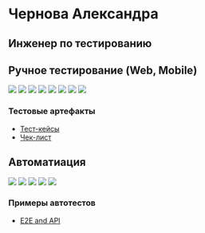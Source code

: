 # Чернова Александра
## Инженер по тестированию 
## Ручное тестирование (Web, Mobile)
<div id="badges">
  <img src="https://camo.githubusercontent.com/34ccddc980345443c7684d95a3c540ea5d71414e4b4c3989a84d29460a768e60/68747470733a2f2f696d672e736869656c64732e696f2f62616467652f446576546f6f6c732d3132323532393f7374796c653d666f722d7468652d6261646765266c6f676f3d676f6f676c656368726f6d65"/>
  <img src="https://camo.githubusercontent.com/f06b89dc4b1bbdc480606350260ddec23b7be943f8a4b0b662f490d36e10c589/68747470733a2f2f696d672e736869656c64732e696f2f62616467652f506f73746d616e2d3132323532393f7374796c653d666f722d7468652d6261646765266c6f676f3d706f73746d616e266c6f676f436f6c6f723d663736393335"/>
  <img src="https://camo.githubusercontent.com/c4f867427eec8248385ac15b0bdd9e9b7778ee5e482d817cd6c48f199d576152/68747470733a2f2f696d672e736869656c64732e696f2f62616467652f537761676765722d3132323532393f7374796c653d666f722d7468652d6261646765266c6f676f3d73776167676572266c6f676f436f6c6f723d376564653262"/>
  <img src="https://camo.githubusercontent.com/3fcc4c379efae065b8533e1c8ed42ddb4aeb1022a4fda33e4dca1cfe96029cd3/68747470733a2f2f696d672e736869656c64732e696f2f62616467652f4769744c61625f4973737565732d3132323532393f7374796c653d666f722d7468652d6261646765266c6f676f3d6769746c6162"/>
  <img src="https://camo.githubusercontent.com/1f29ddc3b7e70792d85d554fc3cb0a80fdf2eabb718d076fdad5da8bde81a6b8/68747470733a2f2f696d672e736869656c64732e696f2f62616467652f476f6f676c652532305368656574732d3132323532393f7374796c653d666f722d7468652d6261646765266c6f676f3d676f6f676c652d736865657473"/>
  <img src="https://camo.githubusercontent.com/67570045b66dc7cbb1fd4dcf5614b25fead679117e9db52a51d579b5b4166f1e/68747470733a2f2f696d672e736869656c64732e696f2f62616467652f4d7953514c2d3132323532393f7374796c653d666f722d7468652d6261646765266c6f676f3d6d7973716c"/>
  <img src="https://camo.githubusercontent.com/714b0411ce3267595195d2901985ae4c133084ce4dc55e6cb1be95ea5182b0f4/68747470733a2f2f696d672e736869656c64732e696f2f62616467652f506f737467726553514c2d3132323532393f7374796c653d666f722d7468652d6261646765266c6f676f3d706f737467726573716c"/> 
  <img src="https://camo.githubusercontent.com/bfec4b94c0f4b4ee5ed7cc7940be7bb8f626a1965d6c169cdfd1a095573fcf19/68747470733a2f2f696d672e736869656c64732e696f2f62616467652f67656e796d6f74696f6e2d3132323532393f7374796c653d666f722d7468652d6261646765266c6f676f3d67656e796d6f74696f6e266c6f676f436f6c6f723d336164303764"/>
</div>

### Тестовые артефакты
<div id="artefacts">
<ul> <li><a href = "https://docs.google.com/spreadsheets/d/1XfuvECMdiTR412-cCVagLP2UIDqNTPB5/edit#gid=1097294813" >Тест-кейсы </a> </li> 
<li> <a href = "https://docs.google.com/spreadsheets/d/1l_lSUqect3SolXn3tG3NRft1WKLBiYlM/edit#gid=669025272" >Чек-лист </a></li></ul>
</div>


## Автоматиация
<div id="badges">
  <img src="https://camo.githubusercontent.com/9498e496956a30a1562f76ac8034b64343a11a00965b2f9c79dfe5cf212b6996/68747470733a2f2f696d672e736869656c64732e696f2f62616467652f56697375616c25323053747564696f253230436f64652d3132323532393f7374796c653d666f722d7468652d6261646765266c6f676f3d76697375616c2d73747564696f2d636f6465266c6f676f436f6c6f723d303038304646"/>
  <img src="https://camo.githubusercontent.com/8d8d16687ec48316c899a87e783e8928f65dc557c96a514c1bee7257a4d0d930/68747470733a2f2f696d672e736869656c64732e696f2f62616467652f506c61797772696768742d3132323532393f7374796c653d666f722d7468652d6261646765266c6f676f3d706c6179777269676874"/>
  <img src="https://camo.githubusercontent.com/531a814f8990eb72dc1c29952ae2a080794c1eda64cba5a4f29b3697379fa898/68747470733a2f2f696d672e736869656c64732e696f2f62616467652f747970657363726970742d3132323532393f7374796c653d666f722d7468652d6261646765266c6f676f3d74797065736372697074"/>
  <img src="https://camo.githubusercontent.com/501b41f0a5d199ed0caf693152ffb07ad13bac855a4023da766cdf7bf26aed7c/68747470733a2f2f696d672e736869656c64732e696f2f62616467652f4769742d3132323532393f7374796c653d666f722d7468652d6261646765266c6f676f3d676974"/>
  <img src="https://camo.githubusercontent.com/9b1ce25c5c4b74b1c1dd786032226a38c5ad0f2276e453c98336524a441349b6/68747470733a2f2f696d672e736869656c64732e696f2f62616467652f4769744c61622d3132323532393f7374796c653d666f722d7468652d6261646765266c6f676f3d6769746c6162"/>
</div>

### Примеры автотестов

<div id="test">
<ul> <li><a href = "https://github.com/ChernovaAlexandra/E2E-and-API" > E2E and API </a> </li> </ul>
</div>


